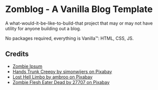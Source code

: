 # Zomblog - A Vanilla Blog Template
A what-would-it-be-like-to-build-that project that may or may not have utility for anyone building out a blog.

No packages required, everything is Vanilla™: HTML, CSS, JS.

## Credits
- [Zombie Ipsum](http://www.zombieipsum.com/)
- [Hands Trunk Creepy by simonwijers on Pixabay](https://pixabay.com/photos/hands-trunk-creepy-zombies-forest-984032/)
- [Lost Hell Limbo by ambroo on Pixabay](https://pixabay.com/photos/lost-hell-limbo-night-dark-forest-474124/)
- [Zombie Flesh Eater Dead by 27707 on Pixabay](https://pixabay.com/photos/zombie-flesh-eater-dead-spooky-949915/)